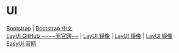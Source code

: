 # UI
[Bootstrap](https://getbootstrap.com/) |
[Bootstrap 中文](https://www.bootcss.com/) \
[LayUI GitHub ~~~~无官网~~](https://github.com/layui/layui) |
[LayUI 镜像](https://layuion.com/) |
[LayUI 镜像](http://layui.org.cn/index.html) |
[LayUI 镜像](https://www.layuiweb.com/) \
[EasyUI 官网](https://www.jeasyui.cn/) \
[]()
